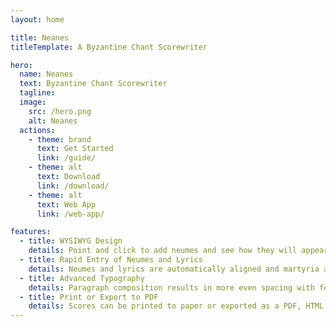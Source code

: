 ```yaml
---
layout: home

title: Neanes
titleTemplate: A Byzantine Chant Scorewriter

hero:
  name: Neanes
  text: Byzantine Chant Scorewriter
  tagline:
  image:
    src: /hero.png
    alt: Neanes
  actions:
    - theme: brand
      text: Get Started
      link: /guide/
    - theme: alt
      text: Download
      link: /download/
    - theme: alt
      text: Web App
      link: /web-app/

features:
  - title: WYSIWYG Design
    details: Point and click to add neumes and see how they will appear on the page.
  - title: Rapid Entry of Neumes and Lyrics
    details: Neumes and lyrics are automatically aligned and martyria are automatically calculated.
  - title: Advanced Typography
    details: Paragraph composition results in more even spacing with fewer undesirable breakpoints.
  - title: Print or Export to PDF
    details: Scores can be printed to paper or exported as a PDF, HTML, or image.
---
```

